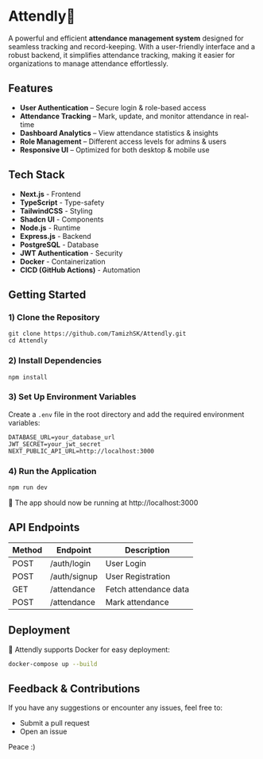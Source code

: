 # Attendly💼

A powerful and efficient **attendance management system** designed for seamless tracking and record-keeping. With a user-friendly interface and a robust backend, it simplifies attendance tracking, making it easier for organizations to manage attendance effortlessly.  


## Features  

- **User Authentication** – Secure login & role-based access  
- **Attendance Tracking** – Mark, update, and monitor attendance in real-time  
- **Dashboard Analytics** – View attendance statistics & insights  
- **Role Management** – Different access levels for admins & users  
- **Responsive UI** – Optimized for both desktop & mobile use  



## Tech Stack  

- **Next.js** - Frontend
- **TypeScript** - Type-safety
- **TailwindCSS** - Styling
- **Shadcn UI** - Components
- **Node.js** - Runtime
- **Express.js** - Backend
- **PostgreSQL** - Database
- **JWT Authentication** - Security
- **Docker** - Containerization
- **CICD (GitHub Actions)** - Automation

## Getting Started

### 1️) Clone the Repository

```
git clone https://github.com/TamizhSK/Attendly.git
cd Attendly
```

### 2️) Install Dependencies

```
npm install
```

### 3️) Set Up Environment Variables

Create a `.env` file in the root directory and add the required environment variables:

```env
DATABASE_URL=your_database_url
JWT_SECRET=your_jwt_secret
NEXT_PUBLIC_API_URL=http://localhost:3000
```

### 4️) Run the Application

```sh
npm run dev
```

🔹 The app should now be running at http://localhost:3000

## API Endpoints

| Method | Endpoint | Description |
|--------|----------|-------------|
| POST   | /auth/login | User Login |
| POST   | /auth/signup | User Registration |
| GET    | /attendance | Fetch attendance data |
| POST   | /attendance | Mark attendance |

## Deployment

🔹 Attendly supports Docker for easy deployment:

```sh
docker-compose up --build
```

## Feedback & Contributions

If you have any suggestions or encounter any issues, feel free to:

- Submit a pull request
- Open an issue

Peace :)
